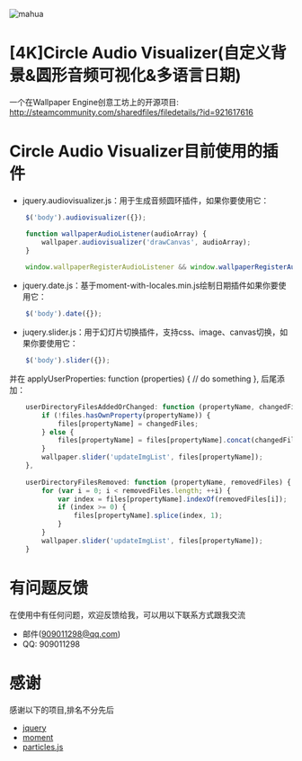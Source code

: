 ![mahua](https://steamuserimages-a.akamaihd.net/ugc/816685937288288292/89720D1D71A87391C3C1668779883A311D6EF73B/?interpolation=lanczos-none&output-format=jpeg&output-quality=95&fit=inside|268:268&composite-to%3D%2A%2C%2A%7C268%3A268&background-color=black)

[4K]Circle Audio Visualizer(自定义背景&圆形音频可视化&多语言日期)
====
一个在Wallpaper Engine创意工坊上的开源项目:
http://steamcommunity.com/sharedfiles/filedetails/?id=921617616

Circle Audio Visualizer目前使用的插件
====
* jquery.audiovisualizer.js：用于生成音频圆环插件，如果你要使用它：
```javascript
    $('body').audiovisualizer({});

    function wallpaperAudioListener(audioArray) {
        wallpaper.audiovisualizer('drawCanvas', audioArray);
    }
    
    window.wallpaperRegisterAudioListener && window.wallpaperRegisterAudioListener(wallpaperAudioListener);
```
* jquery.date.js：基于moment-with-locales.min.js绘制日期插件如果你要使用它：
```javascript
    $('body').date({});
```
* juqery.slider.js：用于幻灯片切换插件，支持css、image、canvas切换，如果你要使用它：
```javascript
    $('body').slider({}); 
```
并在 applyUserProperties: function (properties) { // do something }, 后尾添加：
```javascript
    userDirectoryFilesAddedOrChanged: function (propertyName, changedFiles) {
        if (!files.hasOwnProperty(propertyName)) {
            files[propertyName] = changedFiles;
        } else {
            files[propertyName] = files[propertyName].concat(changedFiles);
        }
        wallpaper.slider('updateImgList', files[propertyName]);
    },
    
    userDirectoryFilesRemoved: function (propertyName, removedFiles) {
        for (var i = 0; i < removedFiles.length; ++i) {
            var index = files[propertyName].indexOf(removedFiles[i]);
            if (index >= 0) {
                files[propertyName].splice(index, 1);
            }
        }
        wallpaper.slider('updateImgList', files[propertyName]);
    }
```

有问题反馈
====
在使用中有任何问题，欢迎反馈给我，可以用以下联系方式跟我交流

* 邮件(909011298@qq.com)
* QQ: 909011298


感谢
====
感谢以下的项目,排名不分先后
* [jquery](http://jquery.com)
* [moment](http://momentjs.cn/)
* [particles.js](http://github.com/VincentGarreau/particles.js)
